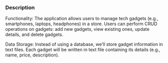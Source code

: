 <h3>Description</h3>
<p>Functionality:
The application allows users to manage tech gadgets (e.g., smartphones, laptops, headphones) in a store.
Users can perform CRUD operations on gadgets: add new gadgets, view existing ones, update details, and delete gadgets.</p>
<p>Data Storage:
Instead of using a database, we’ll store gadget information in text files.
Each gadget will be written in text file containing its details (e.g., name, price, description).</p>
